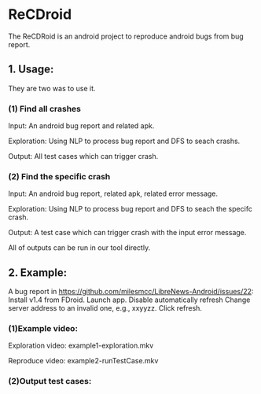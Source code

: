 # ReCDroid

The ReCDRoid is an android project to reproduce android bugs from bug report.

## 1. Usage:
They are two was to use it.
### (1) Find all crashes
Input: An android bug report and related apk.

Exploration: Using NLP to process bug report and DFS to seach crashs.

Output: All test cases which can trigger crash.

### (2) Find the specific crash
Input: An android bug report, related apk, related error message.

Exploration: Using NLP to process bug report and DFS to seach the specifc crash.

Output: A test case which can trigger crash with the input error message.

All of outputs can be run in our tool directly.

## 2. Example:
A bug report in https://github.com/milesmcc/LibreNews-Android/issues/22:
   Install v1.4 from FDroid.
   Launch app.
   Disable automatically refresh
   Change server address to an invalid one, e.g., xxyyzz.
   Click refresh.



### (1)Example video:

Exploration video: example1-exploration.mkv

Reproduce video:  example2-runTestCase.mkv


### (2)Output test cases:






